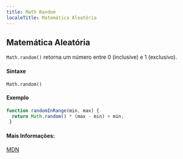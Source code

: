 ```yaml
---
title: Math Random
localeTitle: Matemática Aleatória
---
```

## Matemática Aleatória

`Math.random()` retorna um número entre 0 (inclusive) e 1 (exclusivo).

#### Sintaxe

`Math.random()`

#### Exemplo

```js
function randomInRange(min, max) { 
  return Math.random() * (max - min) + min; 
 } 
```

#### Mais Informações:

[MDN](https://developer.mozilla.org/en-US/docs/Web/JavaScript/Reference/Global_Objects/Math/random)